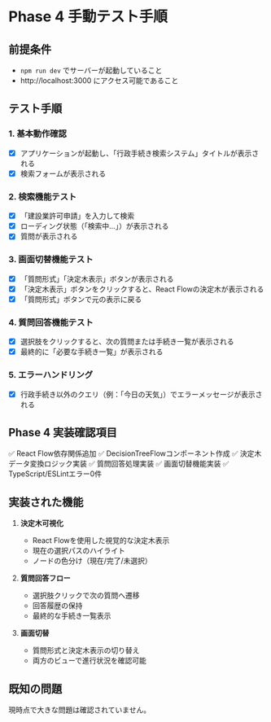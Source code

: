 # Phase 4 手動テスト手順

## 前提条件
- `npm run dev` でサーバーが起動していること
- http://localhost:3000 にアクセス可能であること

## テスト手順

### 1. 基本動作確認
- [x] アプリケーションが起動し、「行政手続き検索システム」タイトルが表示される
- [x] 検索フォームが表示される

### 2. 検索機能テスト
- [x] 「建設業許可申請」を入力して検索
- [x] ローディング状態（「検索中...」）が表示される
- [x] 質問が表示される

### 3. 画面切替機能テスト
- [x] 「質問形式」「決定木表示」ボタンが表示される
- [x] 「決定木表示」ボタンをクリックすると、React Flowの決定木が表示される
- [x] 「質問形式」ボタンで元の表示に戻る

### 4. 質問回答機能テスト
- [x] 選択肢をクリックすると、次の質問または手続き一覧が表示される
- [x] 最終的に「必要な手続き一覧」が表示される

### 5. エラーハンドリング
- [x] 行政手続き以外のクエリ（例：「今日の天気」）でエラーメッセージが表示される

## Phase 4 実装確認項目

✅ React Flow依存関係追加
✅ DecisionTreeFlowコンポーネント作成
✅ 決定木データ変換ロジック実装
✅ 質問回答処理実装
✅ 画面切替機能実装
✅ TypeScript/ESLintエラー0件

## 実装された機能

1. **決定木可視化**
   - React Flowを使用した視覚的な決定木表示
   - 現在の選択パスのハイライト
   - ノードの色分け（現在/完了/未選択）

2. **質問回答フロー**
   - 選択肢クリックで次の質問へ遷移
   - 回答履歴の保持
   - 最終的な手続き一覧表示

3. **画面切替**
   - 質問形式と決定木表示の切り替え
   - 両方のビューで進行状況を確認可能

## 既知の問題

現時点で大きな問題は確認されていません。
